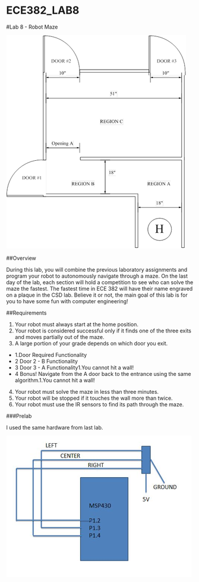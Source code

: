 ECE382_LAB8
===========
#Lab 8 - Robot Maze

![LCD](https://raw.githubusercontent.com/gytenis98/ECE382_LAB8/master/maze_diagram.png?raw=true "LCD")

##Overview

During this lab, you will combine the previous laboratory assignments and program your robot to autonomously navigate through a maze. On the last day of the lab, each section will hold a competition to see who can solve the maze the fastest. The fastest time in ECE 382 will have their name engraved on a plaque in the CSD lab. Believe it or not, the main goal of this lab is for you to have some fun with computer engineering!

##Requirements

1. Your robot must always start at the home position.
2. Your robot is considered successful only if it finds one of the three exits and moves partially out of the maze.
3. A large portion of your grade depends on which door you exit.
+ 1.Door Required Functionality
+ 2 Door 2 - B Functionality
+ 3 Door 3 - A Functionality1.You cannot hit a wall!
+ 4 Bonus! Navigate from the A door back to the entrance using the same algorithm.1.You cannot hit a wall!


4. Your robot must solve the maze in less than three minutes.
5. Your robot will be stopped if it touches the wall more than twice.
6. Your robot must use the IR sensors to find its path through the maze.



###Prelab

I used the same hardware from last lab.

![LCD](https://raw.githubusercontent.com/gytenis98/ECE382_LAB7/master/Initial%20design.JPG?raw=true "LCD")
